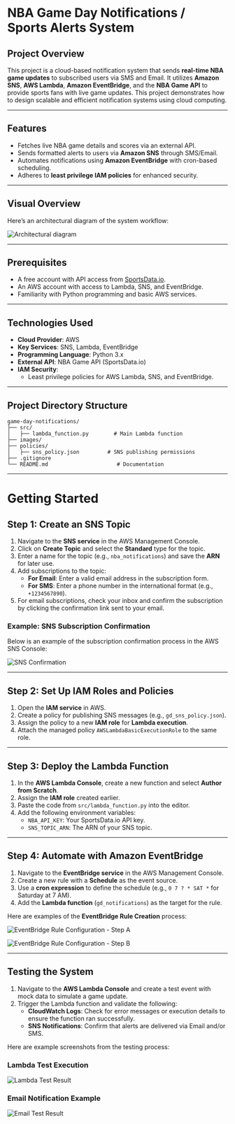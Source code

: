 # NBA Game Day Notifications / Sports Alerts System

## **Project Overview**
This project is a cloud-based notification system that sends **real-time NBA game updates** to subscribed users via SMS and Email. It utilizes **Amazon SNS**, **AWS Lambda**, **Amazon EventBridge**, and the **NBA Game API** to provide sports fans with live game updates. This project demonstrates how to design scalable and efficient notification systems using cloud computing.

---

## **Features**
- Fetches live NBA game details and scores via an external API.
- Sends formatted alerts to users via **Amazon SNS** through SMS/Email.
- Automates notifications using **Amazon EventBridge** with cron-based scheduling.
- Adheres to **least privilege IAM policies** for enhanced security.

---

## **Visual Overview**
Here’s an architectural diagram of the system workflow:

![Architectural diagram](./images/arch.png)

---

## **Prerequisites**
- A free account with API access from [SportsData.io](https://sportsdata.io/).
- An AWS account with access to Lambda, SNS, and EventBridge.
- Familiarity with Python programming and basic AWS services.

---

## **Technologies Used**
- **Cloud Provider**: AWS
- **Key Services**: SNS, Lambda, EventBridge
- **Programming Language**: Python 3.x
- **External API**: NBA Game API (SportsData.io)
- **IAM Security**:  
  - Least privilege policies for AWS Lambda, SNS, and EventBridge.

---

## **Project Directory Structure**
```plaintext
game-day-notifications/
├── src/
│   ├── lambda_function.py        # Main Lambda function
├── images/
├── policies/
│   ├── sns_policy.json         # SNS publishing permissions
├── .gitignore
└── README.md                      # Documentation
```

---

# Getting Started

## **Step 1: Create an SNS Topic**
1. Navigate to the **SNS service** in the AWS Management Console.
2. Click on **Create Topic** and select the **Standard** type for the topic.
3. Enter a name for the topic (e.g., `nba_notifications`) and save the **ARN** for later use.
4. Add subscriptions to the topic:
   - **For Email**: Enter a valid email address in the subscription form.
   - **For SMS**: Enter a phone number in the international format (e.g., `+1234567890`).
5. For email subscriptions, check your inbox and confirm the subscription by clicking the confirmation link sent to your email.

### **Example: SNS Subscription Confirmation**
Below is an example of the subscription confirmation process in the AWS SNS Console:

![SNS Confirmation](./images/snssubscription.png)


---

## **Step 2: Set Up IAM Roles and Policies**
1. Open the **IAM service** in AWS.
2. Create a policy for publishing SNS messages (e.g., `gd_sns_policy.json`).
3. Assign the policy to a new **IAM role** for **Lambda execution**.
4. Attach the managed policy `AWSLambdaBasicExecutionRole` to the same role.

---

## **Step 3: Deploy the Lambda Function**
1. In the **AWS Lambda Console**, create a new function and select **Author from Scratch**.
2. Assign the **IAM role** created earlier.
3. Paste the code from `src/lambda_function.py` into the editor.
4. Add the following environment variables:
   - `NBA_API_KEY`: Your SportsData.io API key.
   - `SNS_TOPIC_ARN`: The ARN of your SNS topic.

---

## **Step 4: Automate with Amazon EventBridge**
1. Navigate to the **EventBridge service** in the AWS Management Console.
2. Create a new rule with a **Schedule** as the event source.
3. Use a **cron expression** to define the schedule (e.g., `0 7 ? * SAT *` for Saturday at 7 AM).
4. Add the **Lambda function** (`gd_notifications`) as the target for the rule.

Here are examples of the **EventBridge Rule Creation** process:

![EventBridge Rule Configuration - Step A](./images/gd_rulea.png)

![EventBridge Rule Configuration - Step B](./images/gd_ruleb.png)

---

## **Testing the System**
1. Navigate to the **AWS Lambda Console** and create a test event with mock data to simulate a game update.
2. Trigger the Lambda function and validate the following:
   - **CloudWatch Logs**: Check for error messages or execution details to ensure the function ran successfully.
   - **SNS Notifications**: Confirm that alerts are delivered via Email and/or SMS.

Here are example screenshots from the testing process:

### **Lambda Test Execution**
![Lambda Test Result](./images/lambdatest.png)

### **Email Notification Example**
![Email Test Result](./images/emailtest.png)
